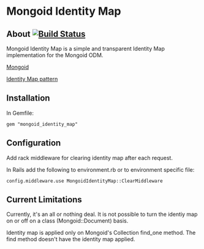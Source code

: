 Mongoid Identity Map
====================

## About [![Build Status](http://travis-ci.org/gcirne/mongoid_identity_map.png)](http://travis-ci.org/gcirne/mongoid_identity_map)

Mongoid Identity Map is a simple and transparent Identity Map implementation for the Mongoid ODM.

[Mongoid](http://mongoid.org)

[Identity Map pattern](http://martinfowler.com/eaaCatalog/identityMap.html)

## Installation

In Gemfile:

    gem "mongoid_identity_map"

## Configuration

Add rack middleware for clearing identity map after each request.

In Rails add the following to environment.rb or to environment specific file:

    config.middleware.use MongoidIdentityMap::ClearMiddleware

## Current Limitations

Currently, it's an all or nothing deal. It is not possible to turn the identiy map on or off on a class (Mongoid::Document) basis.

Identity map is applied only on Mongoid's Collection find_one method. The find method doesn't have the identity map applied.
